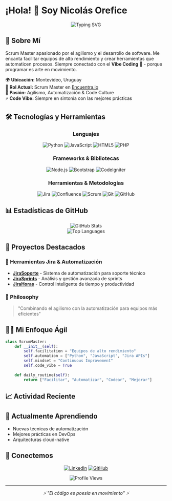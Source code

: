 # ¡Hola! 👋 Soy Nicolás Orefice

<div align="center">
  <img src="https://readme-typing-svg.herokuapp.com?font=Fira+Code&weight=500&size=28&pause=1000&color=2E9EF7&center=true&vCenter=true&random=false&width=700&lines=Scrum+Master+%40+Encuentra.io;Entusiasta+del+Agilismo;Code+Vibe+%F0%9F%92%BB;Montevideo%2C+Uruguay" alt="Typing SVG" />
</div>

## 🚀 Sobre Mí

Scrum Master apasionado por el agilismo y el desarrollo de software. Me encanta facilitar equipos de alto rendimiento y crear herramientas que automaticen procesos. Siempre conectado con el **Vibe Coding** 🎵 - porque programar es arte en movimiento.

🌍 **Ubicación:** Montevideo, Uruguay  
💼 **Rol Actual:** Scrum Master en [Encuentra.io](https://encuentra.io)  
🎯 **Pasión:** Agilismo, Automatización & Code Culture  
⚡ **Code Vibe:** Siempre en sintonía con las mejores prácticas

## 🛠️ Tecnologías y Herramientas

<div align="center">

### Lenguajes
![Python](https://img.shields.io/badge/Python-3776AB?style=for-the-badge&logo=python&logoColor=white)
![JavaScript](https://img.shields.io/badge/JavaScript-F7DF1E?style=for-the-badge&logo=javascript&logoColor=black)
![HTML5](https://img.shields.io/badge/HTML5-E34F26?style=for-the-badge&logo=html5&logoColor=white)
![PHP](https://img.shields.io/badge/PHP-777BB4?style=for-the-badge&logo=php&logoColor=white)

### Frameworks & Bibliotecas
![Node.js](https://img.shields.io/badge/Node.js-43853D?style=for-the-badge&logo=node.js&logoColor=white)
![Bootstrap](https://img.shields.io/badge/Bootstrap-563D7C?style=for-the-badge&logo=bootstrap&logoColor=white)
![CodeIgniter](https://img.shields.io/badge/CodeIgniter-EF4223?style=for-the-badge&logo=codeigniter&logoColor=white)

### Herramientas & Metodologías
![Jira](https://img.shields.io/badge/Jira-0052CC?style=for-the-badge&logo=jira&logoColor=white)
![Confluence](https://img.shields.io/badge/Confluence-172BF4?style=for-the-badge&logo=confluence&logoColor=white)
![Scrum](https://img.shields.io/badge/Scrum-6DB33F?style=for-the-badge&logo=scrumalliance&logoColor=white)
![Git](https://img.shields.io/badge/Git-F05032?style=for-the-badge&logo=git&logoColor=white)
![GitHub](https://img.shields.io/badge/GitHub-181717?style=for-the-badge&logo=github&logoColor=white)

</div>

## 📊 Estadísticas de GitHub

<div align="center">
  <img src="https://github-readme-stats.vercel.app/api?username=norefice&show_icons=true&theme=tokyonight&hide_border=true&count_private=true" alt="GitHub Stats" />
</div>

<div align="center">
  <img src="https://github-readme-stats.vercel.app/api/top-langs/?username=norefice&layout=compact&theme=tokyonight&hide_border=true" alt="Top Languages" />
</div>

## 🎯 Proyectos Destacados

### 🔧 Herramientas Jira & Automatización
- **[JiraSoporte](https://github.com/norefice/JiraSoporte)** - Sistema de automatización para soporte técnico
- **[JiraSprints](https://github.com/norefice/JiraSprints)** - Análisis y gestión avanzada de sprints
- **[JiraHoras](https://github.com/norefice/JiraHoras)** - Control inteligente de tiempo y productividad

### 🚀 Philosophy
> "Combinando el agilismo con la automatización para equipos más eficientes"

## 🏃‍♂️ Mi Enfoque Ágil

```python
class ScrumMaster:
    def __init__(self):
        self.facilitation = "Equipos de alto rendimiento"
        self.automation = ["Python", "JavaScript", "Jira APIs"]
        self.mindset = "Continuous Improvement"
        self.code_vibe = True
    
    def daily_routine(self):
        return ["Facilitar", "Automatizar", "Codear", "Mejorar"]
```

## 📈 Actividad Reciente

<!--START_SECTION:activity-->
<!--END_SECTION:activity-->

## 🌱 Actualmente Aprendiendo

- Nuevas técnicas de automatización
- Mejores prácticas en DevOps
- Arquitecturas cloud-native

## 💬 Conectemos

<div align="center">

[![LinkedIn](https://img.shields.io/badge/LinkedIn-0077B5?style=for-the-badge&logo=linkedin&logoColor=white)](https://www.linkedin.com/in/norefice/)
[![GitHub](https://img.shields.io/badge/GitHub-181717?style=for-the-badge&logo=github&logoColor=white)](https://github.com/norefice)

</div>

<div align="center">
  <img src="https://komarev.com/ghpvc/?username=norefice&color=blue&style=flat-square&label=Visitas+al+Perfil" alt="Profile Views" />
</div>

---

<div align="center">
  <i>⚡ "El código es poesía en movimiento" ⚡</i>
</div>
